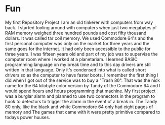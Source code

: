 # Fun
My first Repository Project
I am an old tinkerer with computers from way back. I started fooling around with computers when just two megabytes of RAM memory weighed three hundred pounds and cost fifty thousand dollars. It was called tar coil memory. We used Commodore 64's and the first personal computer was only on the market for three years and the same goes for the internet. It had only been accessible to the public for three years. I was fifteen years old and part of my job was to supervise the computer room where I worked at a planetariam. I learned BASIC programming language on my break time and to this day drivers are still written in that language. Only it's condensed into what is called short drivers so as the computer to have faster boots. I remember the first thing I did when I got out of the service was to buy a "Trash 80". That was the nick name for the 64 kilobyte color version by Tandy of the Commodore 64 and I would spend hours and hours programming that machine. My first project was a burglar alarm and planned to use two connectors in the program to hook to detectors to trigger the alarm in the event of a break in. The Tandy 80 only, like the black and white Commodore 64 only had eight pages of memory and The games that came with it were pretty primitive compared to todays power huuses.
